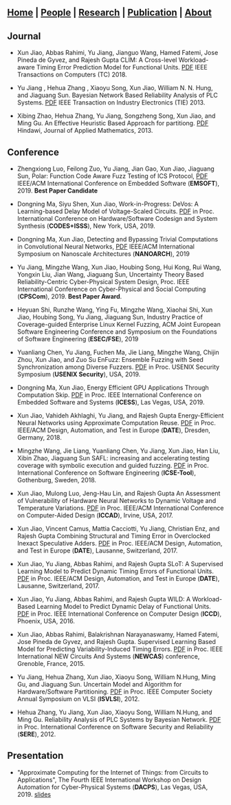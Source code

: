 ## [Home](./) | [People](./people) | [Research](./research) | [**Publication**](./publication) | [About](./about) 

## Journal
  - Xun Jiao, Abbas Rahimi, Yu Jiang, Jianguo Wang, Hamed Fatemi, Jose Pineda de Gyvez, and Rajesh Gupta
  CLIM: A Cross-level Workload-aware Timing Error Prediction Model for Functional Units. [PDF](http://www.ece.villanova.edu/~xjiao/paper/TC.pdf) 
  IEEE Transactions on Computers (TC) 2018.

  - Yu Jiang , Hehua Zhang , Xiaoyu Song, Xun Jiao, William N. N. Hung, and Jiaguang Sun.
  Bayesian Network Based Reliability Analysis of PLC Systems. [PDF](http://www.ece.villanova.edu/~xjiao/paper/TIE.pdf)
IEEE Transaction on Industry Electronics (TIE) 2013.

  - Xibing Zhao, Hehua Zhang, Yu Jiang, Songzheng Song, Xun Jiao, and Ming Gu.
  An Effective Heuristic Based Approach for partitiong. [PDF](http://www.ece.villanova.edu/~xjiao/paper/HINDAWI.pdf)
  Hindawi, Journal of Applied Mathematics, 2013.

## Conference
  - Zhengxiong Luo, Feilong Zuo, Yu Jiang, Jian Gao, Xun Jiao, Jiaguang Sun, Polar: Function Code Aware Fuzz Testing of ICS Protocol, [PDF](http://www.ece.villanova.edu/~xjiao/paper/EMSOFT19.pdf) IEEE/ACM International Conference on Embedded Software (**EMSOFT**), 2019. **Best Paper Candidate**

  - Dongning Ma, Siyu Shen, Xun Jiao, Work-in-Progress: DeVos: A Learning-based Delay Model of Voltage-Scaled Circuits. [PDF](http://www.ece.villanova.edu/~xjiao/paper/CODES19.pdf ) in Proc. International Conference on Hardware/Software Codesign and System Synthesis (**CODES+ISSS**), New York, USA, 2019.

  - Dongning Ma, Xun Jiao, Detecting and Bypassing Trivial Computations in Convolutional Neural Networks, [PDF](http://www.ece.villanova.edu/~xjiao/paper/NANOARCH19.pdf) IEEE/ACM International     Symposium on Nanoscale Architectures (**NANOARCH**), 2019
  
  - Yu Jiang, Mingzhe Wang, Xun Jiao, Houbing Song, Hui Kong, Rui Wang, Yongxin Liu, Jian Wang, Jiaguang Sun, Uncertainty Theory Based Reliability-Centric Cyber-Physical System Design, Proc. IEEE International Conference on Cyber-Physical and Social Computing (**CPSCom**), 2019. **Best Paper Award**.
  
  - Heyuan Shi, Runzhe Wang, Ying Fu, Mingzhe Wang, Xiaohai Shi, Xun Jiao, Houbing Song, Yu Jiang, Jiaguang Sun, Industry Practice of Coverage-guided Enterprise Linux Kernel Fuzzing, ACM Joint European Software Engineering Conference and Symposium on the Foundations of Software Engineering (**ESEC/FSE**), 2019

  - Yuanliang Chen, Yu Jiang, Fuchen Ma, Jie Liang, Mingzhe Wang, Chijin Zhou, Xun Jiao, and Zuo Su 
  EnFuzz: Ensemble Fuzzing with Seed Synchronization among Diverse Fuzzers. [PDF](http://www.ece.villanova.edu/~xjiao/paper/Security19.pdf) in Proc. USENIX Security Symposium (**USENIX Security**), USA, 2019.
  
  - Dongning Ma, Xun Jiao,  Energy Efficient GPU Applications Through Computation Skip. [PDF](http://www.ece.villanova.edu/~xjiao/paper/ICESS19.pdf) in Proc. IEEE International Conference on Embedded Software and Systems (**ICESS**), Las Vegas, USA, 2019.
  
  - Xun Jiao, Vahideh Akhlaghi, Yu Jiang, and Rajesh Gupta
  Energy-Efficient Neural Networks using Approximate Computation Reuse. [PDF](http://mesl.ucsd.edu/pubs/Xun_DATE2018.pdf)
  in Proc. IEEE/ACM Design, Automation, and Test in Europe (**DATE**), Dresden, Germany, 2018.

  - Mingzhe Wang, Jie Liang, Yuanliang Chen, Yu Jiang, Xun Jiao, Han Liu, Xibin Zhao, Jiaguang Sun
  SAFL: increasing and accelerating testing coverage with symbolic execution and guided fuzzing. [PDF](http://www.ece.villanova.edu/~xjiao/paper/ICSE18.pdf)
  in Proc. International Conference on Software Engineering (**ICSE-Tool**), Gothenburg, Sweden, 2018.

  - Xun Jiao, Mulong Luo, Jeng-Hau Lin, and Rajesh Gupta
  An Assessment of Vulnerability of Hardware Neural Networks to Dynamic Voltage and Temperature Variations. [PDF](http://mesl.ucsd.edu/pubs/Xun_ICCAD17.pdf)
  in Proc. IEEE/ACM International Conference on Computer-Aided Design (**ICCAD**), Irvine, USA, 2017.

  - Xun Jiao, Vincent Camus, Mattia Cacciotti, Yu Jiang, Christian Enz, and Rajesh Gupta
  Combining Structural and Timing Error in Overclocked Inexact Speculative Adders. [PDF](http://mesl.ucsd.edu/pubs/Xun_DATE17b.pdf)
  in Proc. IEEE/ACM Design, Automation, and Test in Europe (**DATE**), Lausanne, Switzerland, 2017.

  - Xun Jiao, Yu Jiang, Abbas Rahimi, and Rajesh Gupta
  SLoT: A Supervised Learning Model to Predict Dynamic Timing Errors of Functional Units. [PDF](http://mesl.ucsd.edu/pubs/Xun_DATE17a.pdf)
  in Proc. IEEE/ACM Design, Automation, and Test in Europe (**DATE**), Lausanne, Switzerland, 2017.

  - Xun Jiao, Yu Jiang, Abbas Rahimi, and Rajesh Gupta
  WILD: A Workload-Based Learning Model to Predict Dynamic Delay of Functional Units. [PDF](http://mesl.ucsd.edu/pubs/Xun_ICCD16.pdf)
  in Proc. IEEE International Conference on Computer Design (**ICCD**), Phoenix, USA, 2016.

  - Xun Jiao, Abbas Rahimi, Balakrishnan Narayanaswamy, Hamed Fatemi, Jose Pineda de Gyvez, and Rajesh Gupta.
  Supervised Learning Based Model for Predicting Variability-Induced Timing Errors. [PDF](http://mesl.ucsd.edu/pubs/Xun_NEWCAS15.pdf)
  in Proc. IEEE International NEW Circuits And Systems (**NEWCAS**) conference, Grenoble, France, 2015.

  - Yu Jiang, Hehua Zhang, Xun Jiao, Xiaoyu Song, William N.Hung, Ming Gu, and Jiaguang Sun.
  Uncertain Model and Algorithm for Hardware/Software Partitioning. [PDF](http://www.ece.villanova.edu/~xjiao/paper/ISVLSI.pdf)
  in Proc. IEEE Computer Society Annual Symposium on VLSI (**ISVLSI**), 2012.

  - Hehua Zhang, Yu Jiang, Xun Jiao, Xiaoyu Song, William N.Hung, and Ming Gu. 
  Reliability Analysis of PLC Systems by Bayesian Network. [PDF](http://www.ece.villanova.edu/~xjiao/paper/SERE.pdf)
  in Proc. International Conference on Software Security and Reliability (**SERE**), 2012.

## Presentation
  - "Approximate Computing for the Internet of Things: from Circuits to Applications", The Fourth IEEE International Workshop on Design   Automation for Cyber-Physical Systems (**DACPS**), Las Vegas, USA, 2019. 
  [slides](http://www.ece.villanova.edu/~xjiao/paper/DACPS.pdf)
